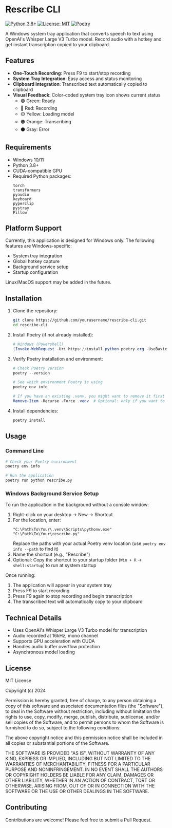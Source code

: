 # Rescribe CLI

[![Python 3.8+](https://img.shields.io/badge/python-3.8+-blue.svg)](https://www.python.org/downloads/)
[![License: MIT](https://img.shields.io/badge/License-MIT-yellow.svg)](https://opensource.org/licenses/MIT)
[![Poetry](https://img.shields.io/endpoint?url=https://python-poetry.org/badge/v0.json)](https://python-poetry.org/)

A Windows system tray application that converts speech to text using OpenAI's Whisper Large V3 Turbo model. Record audio with a hotkey and get instant transcription copied to your clipboard.

## Features

- **One-Touch Recording**: Press F9 to start/stop recording
- **System Tray Integration**: Easy access and status monitoring
- **Clipboard Integration**: Transcribed text automatically copied to clipboard
- **Visual Feedback**: Color-coded system tray icon shows current status
  - 🟢 Green: Ready
  - 🔴 Red: Recording
  - 🟡 Yellow: Loading model
  - 🟠 Orange: Transcribing
  - ⚫ Gray: Error

## Requirements

- Windows 10/11
- Python 3.8+
- CUDA-compatible GPU 
- Required Python packages:
  ```
  torch
  transformers
  pyaudio
  keyboard
  pyperclip
  pystray
  Pillow
  ```

## Platform Support

Currently, this application is designed for Windows only. The following features are Windows-specific:
- System tray integration
- Global hotkey capture
- Background service setup
- Startup configuration

Linux/MacOS support may be added in the future.

## Installation

1. Clone the repository:
   ```bash
   git clone https://github.com/yourusername/rescribe-cli.git
   cd rescribe-cli
   ```

2. Install Poetry (if not already installed):
   ```powershell
   # Windows (Powershell)
   (Invoke-WebRequest -Uri https://install.python-poetry.org -UseBasicParsing).Content | py -
   ```

3. Verify Poetry installation and environment:
   ```powershell
   # Check Poetry version
   poetry --version
   
   # See which environment Poetry is using
   poetry env info
   
   # If you have an existing .venv, you might want to remove it first
   Remove-Item -Recurse -Force .venv  # Optional: only if you want to start fresh
   ```

4. Install dependencies:
   ```powershell
   poetry install
   ```

## Usage

### Command Line
```bash
# Check your Poetry environment
poetry env info

# Run the application
poetry run python rescribe.py
```

### Windows Background Service Setup
To run the application in the background without a console window:

1. Right-click on your desktop → New → Shortcut
2. For the location, enter:
   ```
   "C:\Path\To\Your\.venv\Scripts\pythonw.exe" "C:\Path\To\Your\rescribe.py"
   ```
   Replace the paths with your actual Poetry venv location (use `poetry env info --path` to find it)
3. Name the shortcut (e.g., "Rescribe")
4. Optional: Copy the shortcut to your startup folder (`Win + R` → `shell:startup`) to run at system startup

Once running:
1. The application will appear in your system tray
2. Press F9 to start recording
3. Press F9 again to stop recording and begin transcription
4. The transcribed text will automatically copy to your clipboard

## Technical Details

- Uses OpenAI's Whisper Large V3 Turbo model for transcription
- Audio recorded at 16kHz, mono channel
- Supports GPU acceleration with CUDA
- Handles audio buffer overflow protection
- Asynchronous model loading

## License

MIT License

Copyright (c) 2024

Permission is hereby granted, free of charge, to any person obtaining a copy
of this software and associated documentation files (the "Software"), to deal
in the Software without restriction, including without limitation the rights
to use, copy, modify, merge, publish, distribute, sublicense, and/or sell
copies of the Software, and to permit persons to whom the Software is
furnished to do so, subject to the following conditions:

The above copyright notice and this permission notice shall be included in all
copies or substantial portions of the Software.

THE SOFTWARE IS PROVIDED "AS IS", WITHOUT WARRANTY OF ANY KIND, EXPRESS OR
IMPLIED, INCLUDING BUT NOT LIMITED TO THE WARRANTIES OF MERCHANTABILITY,
FITNESS FOR A PARTICULAR PURPOSE AND NONINFRINGEMENT. IN NO EVENT SHALL THE
AUTHORS OR COPYRIGHT HOLDERS BE LIABLE FOR ANY CLAIM, DAMAGES OR OTHER
LIABILITY, WHETHER IN AN ACTION OF CONTRACT, TORT OR OTHERWISE, ARISING FROM,
OUT OF OR IN CONNECTION WITH THE SOFTWARE OR THE USE OR OTHER DEALINGS IN THE
SOFTWARE.


## Contributing

Contributions are welcome! Please feel free to submit a Pull Request.
